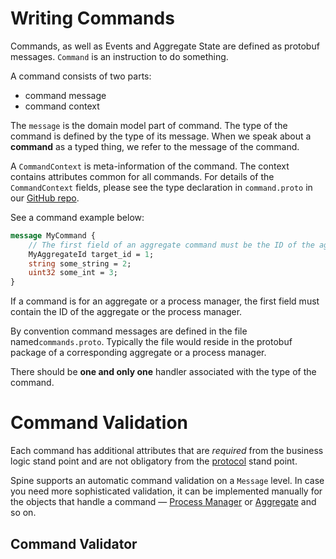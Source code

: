 # Writing Commands

Commands, as well as Events and Aggregate State are defined as protobuf messages.
`Command` is an instruction to do something.

A command consists of two parts: 
* command message
* command context

The `message` is the domain model part of command. The type of the command is defined by
the type of its message. When we speak about a **command** as a typed thing, we refer to the message of the command.

A `CommandContext` is meta-information of the command. The context contains attributes common for all commands. For details of the `CommandContext` fields, please see the type declaration in `command.proto` in our [GitHub repo](https://github.com/SpineEventEngine/core-java/blob/8ddee17753fe27a2bb92ae96f2bf2f266b4da5a8/client/src/main/proto/spine/base/command.proto).

See a command example below:

``````protobuf
message MyCommand {
    // The first field of an aggregate command must be the ID of the aggregate.
    MyAggregateId target_id = 1;
    string some_string = 2;
    uint32 some_int = 3;
}
``````
If a command is for an aggregate or a process manager, the first field must contain the ID of the aggregate or the process manager.

By convention command messages are defined in the file named`commands.proto`. Typically the file would reside in the protobuf package of a corresponding aggregate or a process manager.

There should be **one and only one** handler associated with the type of the command.


# Command Validation

Each command has additional attributes that are *required* from the business logic stand point and  are not obligatory from the [protocol](https://developers.google.com/protocol-buffers/docs/proto#customoptions) stand point.

Spine  supports an automatic command validation on a `Message` level. In case you need more sophisticated validation, it can be implemented manually for the objects that handle a command — [Process Manager](../java/process-manager.md) or [Aggregate](../java/aggregate.md) and so on.
## Command Validator

